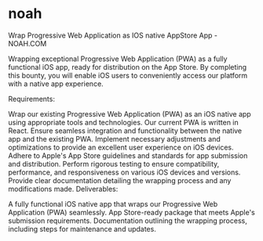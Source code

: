 # noah
Wrap Progressive Web Application as IOS native AppStore App - NOAH.COM

Wrapping exceptional Progressive Web Application (PWA) as a fully functional iOS app, ready for distribution on the App Store. By completing this bounty, you will enable iOS users to conveniently access our platform with a native app experience.

Requirements:

Wrap our existing Progressive Web Application (PWA) as an iOS native app using appropriate tools and technologies. Our current PWA is written in React.
Ensure seamless integration and functionality between the native app and the existing PWA.
Implement necessary adjustments and optimizations to provide an excellent user experience on iOS devices.
Adhere to Apple's App Store guidelines and standards for app submission and distribution.
Perform rigorous testing to ensure compatibility, performance, and responsiveness on various iOS devices and versions.
Provide clear documentation detailing the wrapping process and any modifications made.
Deliverables:

A fully functional iOS native app that wraps our Progressive Web Application (PWA) seamlessly.
App Store-ready package that meets Apple's submission requirements.
Documentation outlining the wrapping process, including steps for maintenance and updates.
